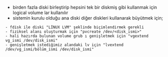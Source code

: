 - birden fazla diski birleştirip hepsini tek bir diskmiş gibi kullanmak için logical volume lar kullanılır
- sistemin kurulu olduğu ana diski diğer diskleri kullanarak büyütmek için;
```
- fdisk ile diski "LİNUX LVM" şeklinde biçimlendirmek gerekli
- fiziksel alanı oluşturmak için "pvcreate /dev/<disk_ismi>"
- hali hazırda bulunan volume grub ı genişletmek için "vgextend vg_ismi /dev/disk_ismi"
- genişletmek istediğimiz alandaki lv için "lvextend /dev/vg_ismi/bölüm_ismi /dev/disk_ismi"
```
